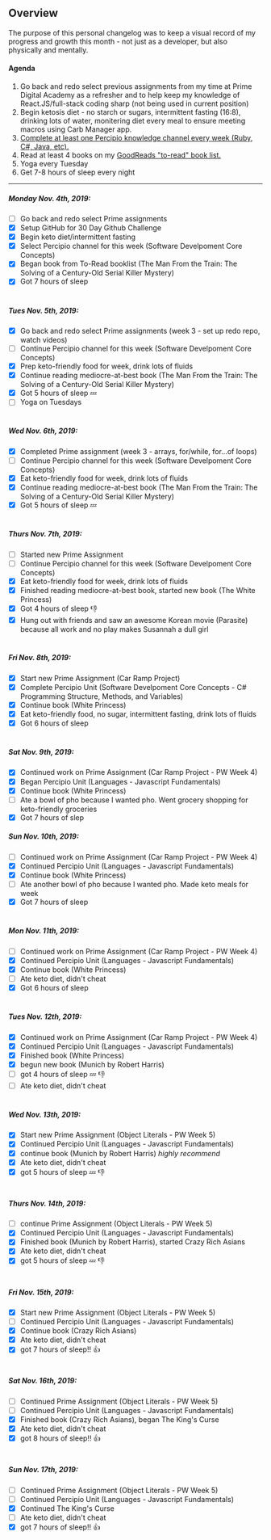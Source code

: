 ## Overview ##
The purpose of this personal changelog was to keep a visual record of my progress and growth this month - not just as a developer, but also physically and mentally.  


#### Agenda ####
1. Go back and redo select previous assignments from my time at Prime Digital Academy as a refresher and to help keep my knowledge of React.JS/full-stack coding sharp (not being used in current position)
2. Begin ketosis diet - no starch or sugars, intermittent fasting (16:8), drinking lots of water, monitering diet every meal to ensure meeting macros using Carb Manager app. 
3. [Complete at least one Percipio knowledge channel every week (Ruby, C#, Java, etc).](https://chrobinson.percipio.com/playlist) 
4. Read at least 4 books on my [GoodReads "to-read" book list.](https://www.goodreads.com/review/list/6254630-susannah?shelf=to-read) 
5. Yoga every Tuesday
6. Get 7-8 hours of sleep every night

***

##### Monday Nov. 4th, 2019:
- [ ] Go back and redo select Prime assignments
- [x] Setup GitHub for 30 Day Github Challenge
- [x] Begin keto diet/intermittent fasting
- [x] Select Percipio channel for this week (Software Develpoment Core Concepts)
- [x] Began book from To-Read booklist (The Man From the Train: The Solving of a Century-Old Serial Killer Mystery)
- [x] Got 7 hours of sleep

#

##### Tues Nov. 5th, 2019:
- [X] Go back and redo select Prime assignments (week 3 - set up redo repo, watch videos)
- [ ] Continue Percipio channel for this week (Software Develpoment Core Concepts)
- [x] Prep keto-friendly food for week, drink lots of fluids
- [x] Continue reading mediocre-at-best book (The Man From the Train: The Solving of a Century-Old Serial Killer Mystery)
- [x] Got 5 hours of sleep :zzz:
- [ ] Yoga on Tuesdays

#

##### Wed Nov. 6th, 2019:
- [X] Completed Prime assignment (week 3 - arrays, for/while, for...of loops)
- [ ] Continue Percipio channel for this week (Software Develpoment Core Concepts)
- [x] Eat keto-friendly food for week, drink lots of fluids
- [x] Continue reading mediocre-at-best book (The Man From the Train: The Solving of a Century-Old Serial Killer Mystery)
- [x] Got 5 hours of sleep :zzz: 

#

##### Thurs Nov. 7th, 2019:
- [ ] Started new Prime Assignment
- [ ] Continue Percipio channel for this week (Software Develpoment Core Concepts)
- [x] Eat keto-friendly food for week, drink lots of fluids
- [x] Finished reading mediocre-at-best book, started new book (The White Princess)
- [x] Got 4 hours of sleep :thumbsdown: 
- [x] Hung out with friends and saw an awesome Korean movie (Parasite) because all work and no play makes Susannah a dull girl 

#

##### Fri Nov. 8th, 2019:
- [x] Start new Prime Assignment (Car Ramp Project)
- [x] Complete Percipio Unit (Software Develpoment Core Concepts - C# Programming Structure, Methods, and Variables)
- [x] Continue book (White Princess)
- [x] Eat keto-friendly food, no sugar, intermittent fasting, drink lots of fluids
- [x] Got 6 hours of sleep 

#

##### Sat Nov. 9th, 2019:
- [x] Continued work on Prime Assignment (Car Ramp Project - PW Week 4)
- [x] Began Percipio Unit (Languages - Javascript Fundamentals)
- [x] Continue book (White Princess)
- [ ] Ate a bowl of pho because I wanted pho.  Went grocery shopping for keto-friendly groceries
- [x] Got 7 hours of slep

##### Sun Nov. 10th, 2019:
- [ ] Continued work on Prime Assignment (Car Ramp Project - PW Week 4)
- [x] Continued Percipio Unit (Languages - Javascript Fundamentals)
- [x] Continue book (White Princess)
- [ ] Ate another bowl of pho because I wanted pho.  Made keto meals for week
- [x] Got 7 hours of sleep

#

##### Mon Nov. 11th, 2019:
- [ ] Continued work on Prime Assignment (Car Ramp Project - PW Week 4)
- [x] Continued Percipio Unit (Languages - Javascript Fundamentals)
- [x] Continue book (White Princess)
- [ ] Ate keto diet, didn't cheat
- [x] Got 6 hours of sleep

#

##### Tues Nov. 12th, 2019:
- [x] Continued work on Prime Assignment (Car Ramp Project - PW Week 4)
- [x] Continued Percipio Unit (Languages - Javascript Fundamentals)
- [x] Finished book (White Princess)
- [x] begun new book (Munich by Robert Harris)
- [ ] got 4 hours of sleep :zzz: :thumbsdown:
- [ ] Ate keto diet, didn't cheat

#

##### Wed Nov. 13th, 2019:
- [x] Start new Prime Assignment (Object Literals - PW Week 5)
- [x] Continued Percipio Unit (Languages - Javascript Fundamentals)
- [x] continue book (Munich by Robert Harris) *highly recommend*
- [x] Ate keto diet, didn't cheat
- [x] got 5 hours of sleep :zzz: :thumbsdown:

#

##### Thurs Nov. 14th, 2019:
- [ ] continue Prime Assignment (Object Literals - PW Week 5)
- [x] Continued Percipio Unit (Languages - Javascript Fundamentals)
- [x] Finished book (Munich by Robert Harris), started Crazy Rich Asians
- [x] Ate keto diet, didn't cheat
- [x] got 5 hours of sleep :zzz: :thumbsdown:

#

##### Fri Nov. 15th, 2019:
- [x] Start new Prime Assignment (Object Literals - PW Week 5)
- [ ] Continued Percipio Unit (Languages - Javascript Fundamentals)
- [x] Continue book (Crazy Rich Asians)
- [x] Ate keto diet, didn't cheat
- [x] got 7 hours of sleep!! :thumbsup:

#

##### Sat Nov. 16th, 2019:
- [ ] Continued Prime Assignment (Object Literals - PW Week 5)
- [ ] Continued Percipio Unit (Languages - Javascript Fundamentals)
- [x] Finished book (Crazy Rich Asians), began The King's Curse
- [x] Ate keto diet, didn't cheat
- [x] got 8 hours of sleep!! :thumbsup:

#

##### Sun Nov. 17th, 2019:
- [ ] Continued Prime Assignment (Object Literals - PW Week 5)
- [ ] Continued Percipio Unit (Languages - Javascript Fundamentals)
- [x] Continued The King's Curse
- [ ] Ate keto diet, didn't cheat
- [x] got 7 hours of sleep!! :thumbsup:
